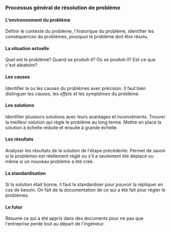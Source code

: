 ### Processus général de résolution de problème
#### L'environnement du problème
Définir le contexte du problème, l'historique du problème, identifier les conséquences du problèmes, pourquoi le problème doit être résolu.
#### La situation actuelle
Quel est le problème? Quand se produit-il? Où se produit-il? Est-ce que c'est aléatoire? 
#### Les causes
Identifier la ou les causes du problèmes avec précision. Il faut bien distinguer les *causes*, les *effets* et les *symptômes* du problème.
#### Les solutions
Identifier plusieurs solutions avec leurs avantages et inconvénients. Trouver la meilleur solution qui règle le problème au long terme. Mettre en place la solution à échelle réduite et ensuite à grande échelle.
#### Les résultats
Analyser les résultats de la solution de l'étape précédente. Permet de savoir si le problèmes est réellement réglé ou s'il a seulement été déplacé ou même si un nouveau problème a été créé. 
#### La standardisation
Si la solution était bonne, il faut la standardiser pour pouvoir la répliquer en cas de besoin. On fait de la documentation de ce qui a été fait pour régler le problèmes.
#### Le futur
Résumé ce qui a été appris dans des documents pour ne pas que l'entreprise perde tout au départ de l'ingénieur.